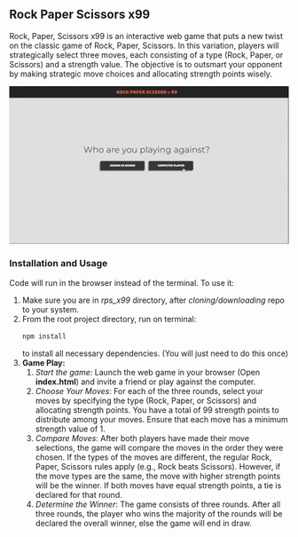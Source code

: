 ## Rock Paper Scissors x99
<!-- Project Description -->
Rock, Paper, Scissors x99 is an interactive web game that puts a new twist on the classic game of Rock, Paper, Scissors. In this variation, players will strategically select three moves, each consisting of a type (Rock, Paper, or Scissors) and a strength value. The objective is to outsmart your opponent by making strategic move choices and allocating strength points wisely.

<!-- Image GIF of project -->
![Rock-Paper-Scissors x99](https://github.com/sreeharsha-rav/javascript_projects/blob/main/rps_x99/gif/js_rps.gif)

### Installation and Usage
<!-- How to install and run the project? -->
Code will run in the browser instead of the terminal. To use it:
1. Make sure you are in *rps_x99* directory, after *cloning/downloading* repo to your system.
2. From the root project directory, run on terminal:
    ```bash
    npm install
    ```
    to install all necessary dependencies. (You will just need to do this once)
3. **Game Play:**
    1. *Start the game*: Launch the web game in your browser (Open **index.html**) and invite a friend or play against the computer.
    2. *Choose Your Moves*: For each of the three rounds, select your moves by specifying the type (Rock, Paper, or Scissors) and allocating strength points. You have a total of 99 strength points to distribute among your moves. Ensure that each move has a minimum strength value of 1.
    3. *Compare Moves*: After both players have made their move selections, the game will compare the moves in the order they were chosen. If the types of the moves are different, the regular Rock, Paper, Scissors rules apply (e.g., Rock beats Scissors). However, if the move types are the same, the move with higher strength points will be the winner. If both moves have equal strength points, a tie is declared for that round.
    4. *Determine the Winner*: The game consists of three rounds. After all three rounds, the player who wins the majority of the rounds will be declared the overall winner, else the game will end in draw.